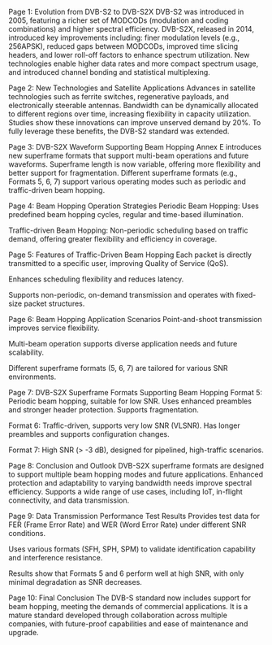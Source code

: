 Page 1: Evolution from DVB-S2 to DVB-S2X
DVB-S2 was introduced in 2005, featuring a richer set of MODCODs (modulation and coding combinations) and higher spectral efficiency.
DVB-S2X, released in 2014, introduced key improvements including: finer modulation levels (e.g., 256APSK), reduced gaps between MODCODs, improved time slicing headers, and lower roll-off factors to enhance spectrum utilization.
New technologies enable higher data rates and more compact spectrum usage, and introduced channel bonding and statistical multiplexing.

Page 2: New Technologies and Satellite Applications
Advances in satellite technologies such as ferrite switches, regenerative payloads, and electronically steerable antennas.
Bandwidth can be dynamically allocated to different regions over time, increasing flexibility in capacity utilization.
Studies show these innovations can improve unserved demand by 20%.
To fully leverage these benefits, the DVB-S2 standard was extended.

Page 3: DVB-S2X Waveform Supporting Beam Hopping
Annex E introduces new superframe formats that support multi-beam operations and future waveforms.
Superframe length is now variable, offering more flexibility and better support for fragmentation.
Different superframe formats (e.g., Formats 5, 6, 7) support various operating modes such as periodic and traffic-driven beam hopping.

Page 4: Beam Hopping Operation Strategies
Periodic Beam Hopping: Uses predefined beam hopping cycles, regular and time-based illumination.

Traffic-driven Beam Hopping: Non-periodic scheduling based on traffic demand, offering greater flexibility and efficiency in coverage.

Page 5: Features of Traffic-Driven Beam Hopping
Each packet is directly transmitted to a specific user, improving Quality of Service (QoS).

Enhances scheduling flexibility and reduces latency.

Supports non-periodic, on-demand transmission and operates with fixed-size packet structures.

Page 6: Beam Hopping Application Scenarios
Point-and-shoot transmission improves service flexibility.

Multi-beam operation supports diverse application needs and future scalability.

Different superframe formats (5, 6, 7) are tailored for various SNR environments.

Page 7: DVB-S2X Superframe Formats Supporting Beam Hopping
Format 5: Periodic beam hopping, suitable for low SNR. Uses enhanced preambles and stronger header protection. Supports fragmentation.

Format 6: Traffic-driven, supports very low SNR (VLSNR). Has longer preambles and supports configuration changes.

Format 7: High SNR (> -3 dB), designed for pipelined, high-traffic scenarios.

Page 8: Conclusion and Outlook
DVB-S2X superframe formats are designed to support multiple beam hopping modes and future applications.
Enhanced protection and adaptability to varying bandwidth needs improve spectral efficiency.
Supports a wide range of use cases, including IoT, in-flight connectivity, and data transmission.

Page 9: Data Transmission Performance Test Results
Provides test data for FER (Frame Error Rate) and WER (Word Error Rate) under different SNR conditions.

Uses various formats (SFH, SPH, SPM) to validate identification capability and interference resistance.

Results show that Formats 5 and 6 perform well at high SNR, with only minimal degradation as SNR decreases.

Page 10: Final Conclusion
The DVB-S standard now includes support for beam hopping, meeting the demands of commercial applications.
It is a mature standard developed through collaboration across multiple companies, with future-proof capabilities and ease of maintenance and upgrade.
